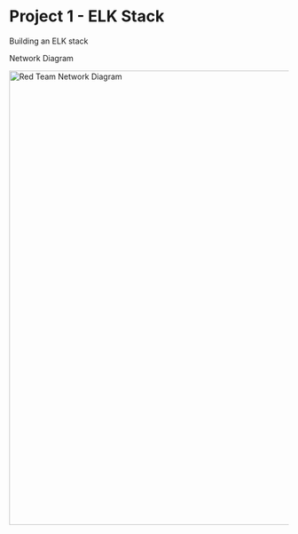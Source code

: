 # Project 1 - ELK Stack
Building an ELK stack

Network Diagram

<img width="818" alt="Red Team Network Diagram" src="https://user-images.githubusercontent.com/90734059/153969353-be88a668-ee9b-4769-902d-6464c768c478.png">
